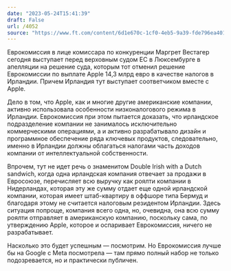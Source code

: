 ```yaml
---
date: "2023-05-24T15:41:39"
draft: False
url: /4052
source: "https://www.ft.com/content/6d1e670c-1cf0-4eb5-9a39-fde796ea4015?desktop=true&segmentId=7c8f09b9-9b61-4fbb-9430-9208a9e233c8"
---
```


Еврокомиссия в лице комиссара по конкуренции Маргрет Вестагер сегодня выступает перед верховным судом ЕС в Люксембурге в апелляции на решение суда, которым тот отменил решение Еврокомиссии по выплате Apple 14,3 млрд евро в качестве налогов в Ирландии. Причем Ирландия тут выступает соответчиком вместе с Apple.

Дело в том, что Apple, как и многие другие американские компании, активно использовала особенности низконалогового режима в Ирландии. Еврокомиссия при этом пытается доказать, что ирландское подразделение компании не занималось исключительно коммерческими операциями, а и активно разрабатывало дизайн и программное обеспечение ряда ключевых продуктов, следовательно, именно в Ирландии должны облагаться налогами часть доходов компании от интеллектуальной собственности. 

Впрочем, тут не идет речь о знаменитом Double Irish with a Dutch sandwich, когда одна ирландская компания отвечает за продажи в Евросоюзе, перечисляет всю выручку как роялти компании в Нидерландах, которая эту же сумму отдает еще одной ирландской компании, которая имеет штаб-квартиру в оффшоре типа Бермуд и благодаря этому не считается налоговым резидентом Ирландии. Здесь ситуация попроще, компания всего одна, но, очевидна, она всю сумму роялти отправляет в американскую компанию, поскольку сама, по утверждению Apple, которое и оспаривает Еврокомиссия, ничего не разрабатывает.

Насколько это будет успешным — посмотрим. Но Еврокомиссия лучше бы на Google с Meta посмотрела — там прямо полный набор не только подозревается, но и практически публичен.

